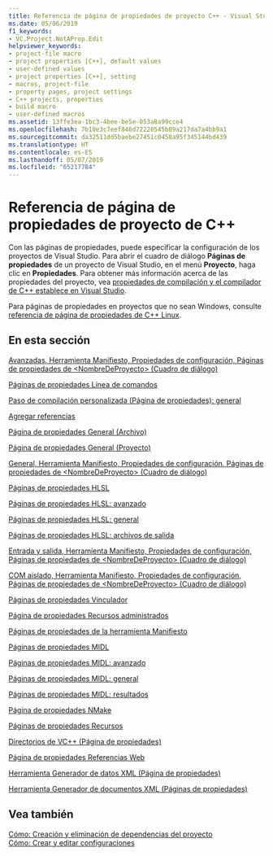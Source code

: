 ```yaml
---
title: Referencia de página de propiedades de proyecto C++ - Visual Studio
ms.date: 05/06/2019
f1_keywords:
- VC.Project.NotAProp.Edit
helpviewer_keywords:
- project-file macro
- project properties [C++], default values
- user-defined values
- project properties [C++], setting
- macros, project-file
- property pages, project settings
- C++ projects, properties
- build macro
- user-defined macros
ms.assetid: 13ffe3ea-1bc3-4bee-be5e-053a8a99cce4
ms.openlocfilehash: 7b10e3c7eef846d72220545b89a217da7a4bb9a1
ms.sourcegitcommit: da32511dd5baebe27451c0458a95f345144bd439
ms.translationtype: HT
ms.contentlocale: es-ES
ms.lasthandoff: 05/07/2019
ms.locfileid: "65217784"
---
```

# <a name="c-project-property-page-reference"></a>Referencia de página de propiedades de proyecto de C++

Con las páginas de propiedades, puede especificar la configuración de los proyectos de Visual Studio. Para abrir el cuadro de diálogo **Páginas de propiedades** de un proyecto de Visual Studio, en el menú **Proyecto**, haga clic en **Propiedades**. Para obtener más información acerca de las propiedades del proyecto, vea [propiedades de compilación y el compilador de C++ establece en Visual Studio](../working-with-project-properties.md).

Para páginas de propiedades en proyectos que no sean Windows, consulte [referencia de página de propiedades de C++ Linux](../../linux/prop-pages-linux.md).

## <a name="in-this-section"></a>En esta sección

[Avanzadas, Herramienta Manifiesto, Propiedades de configuración, Páginas de propiedades de \<NombreDeProyecto> (Cuadro de diálogo)](advanced-manifest-tool.md)

[Páginas de propiedades Línea de comandos](command-line-property-pages.md)

[Paso de compilación personalizada (Página de propiedades): general](custom-build-step-property-page-general.md)

[Agregar referencias](../adding-references-in-visual-cpp-projects.md)

[Página de propiedades General (Archivo)](general-property-page-file.md)

[Página de propiedades General (Proyecto)](general-property-page-project.md)

[General, Herramienta Manifiesto, Propiedades de configuración, Páginas de propiedades de \<NombreDeProyecto> (Cuadro de diálogo)](general-manifest-tool-configuration-properties.md)

[Páginas de propiedades HLSL](hlsl-property-pages.md)

[Páginas de propiedades HLSL: avanzado](hlsl-property-pages-advanced.md)

[Páginas de propiedades HLSL: general](hlsl-property-pages-general.md)

[Páginas de propiedades HLSL: archivos de salida](hlsl-property-pages-output-files.md)

[Entrada y salida, Herramienta Manifiesto, Propiedades de configuración, Páginas de propiedades de \<NombreDeProyecto> (Cuadro de diálogo)](input-and-output-manifest-tool.md)

[COM aislado, Herramienta Manifiesto, Propiedades de configuración, Páginas de propiedades de \<NombreDeProyecto> (Cuadro de diálogo)](isolated-com-manifest-tool.md)

[Páginas de propiedades Vinculador](linker-property-pages.md)

[Página de propiedades Recursos administrados](managed-resources-property-page.md)

[Páginas de propiedades de la herramienta Manifiesto](manifest-tool-property-pages.md)

[Páginas de propiedades MIDL](midl-property-pages.md)

[Páginas de propiedades MIDL: avanzado](midl-property-pages-advanced.md)

[Páginas de propiedades MIDL: general](midl-property-pages-general.md)

[Páginas de propiedades MIDL: resultados](midl-property-pages-output.md)

[Página de propiedades NMake](nmake-property-page.md)

[Páginas de propiedades Recursos](resources-property-pages.md)

[Directorios de VC++ (Página de propiedades)](vcpp-directories-property-page.md)

[Página de propiedades Referencias Web](web-references-property-page.md)

[Herramienta Generador de datos XML (Página de propiedades)](xml-data-generator-tool-property-page.md)

[Herramienta Generador de documentos XML (Páginas de propiedades)](xml-document-generator-tool-property-pages.md)

## <a name="see-also"></a>Vea también

[Cómo: Creación y eliminación de dependencias del proyecto](/visualstudio/ide/how-to-create-and-remove-project-dependencies)<br>
[Cómo: Crear y editar configuraciones](/visualstudio/ide/how-to-create-and-edit-configurations)
